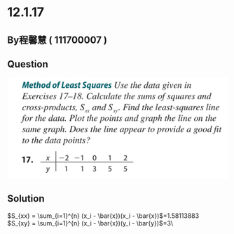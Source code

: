 # 12.1.17

## By程馨慧 ( 111700007 )

## Question
 
 ![image](https://github.com/HWTeng-Course/202402-Statistics/blob/main/Images/S__27295749.jpg)

## Solution


$S_{xx} = \sum_{i=1}^{n} (x_i - \bar{x})(x_i - \bar{x})$=1.58113883\
$S_{xy} = \sum_{i=1}^{n} (x_i - \bar{x})(y_i - \bar{y})$=3\
